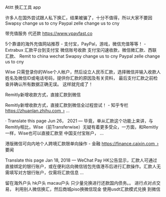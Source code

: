Atitt 换汇工具 app

许多人在国外尝试跟人私下换汇，结果被骗了，十分不值得，所以大家不要因
Swapsy  change us to cny
Paypal zelle  change us to cny

带充值服务 代还款
https://www.vpayfast.co

5个靠谱的海外充值网站推荐 - 支付宝，PayPal，游戏，微信充值等等！ - Extrabux
汇款平台到支付宝 微信账号收款
支付宝闪速收款，微信微汇款、西联汇款、
Remit to china wechat
Swapsy  change us to cny
Paypal zelle  change us to cny



Wise
只需登录你的Wise个人帐户，然后设立人民币汇款，选择微信并输入收款人姓名及微信ID或电话号码，提供你汇款的原因及有关资料， 最后支付汇款之前检查并确认所有数据正确无误。 这样就完成了！

Remitly新增收款方式，直接汇款到微信

Remitly新增收款方式，直接汇款到微信全过程尝试！ - 知乎专栏
https://zhuanlan.zhihu.com › ...

· Translate this page
Jun 26， 2021 — 毕竟，单从汇款这个功能上来讲，与Remitly相比，Wise（前Transferwise）无疑有着更多受众，一方面，和Remitly一样，Wise也可以直接汇款至 中国支付宝账户， ...



港版微信可向内地个人跨境汇款限单向操作 - 金融
https://finance.caixin.com › 要闻

Translate this page
Jan 18, 2018 — WeChat Pay HK公告显示，汇款人可通过直接绑定的银行账户，或在便利店向微信钱包充值港币后进行汇款操作。汇款人无需填写对方银行账户，仅需将汇款信息 ...




留在海外户头  hk户头  macau户头
只少量兑换进行还款国内债务。。
进行点对点交易，
利用别人微信换汇，然后商城piso换微信现金
使用usdt汇款模式兑换 到微信


